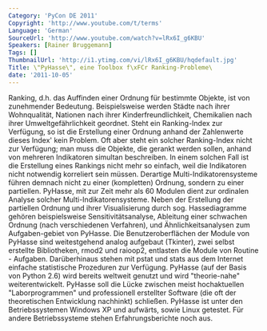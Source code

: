 ```yaml
---
Category: 'PyCon DE 2011'
Copyright: 'http://www.youtube.com/t/terms'
Language: 'German'
SourceUrl: 'http://www.youtube.com/watch?v=lRx6I_g6KBU'
Speakers: [Rainer Bruggemann]
Tags: []
ThumbnailUrl: 'http://i1.ytimg.com/vi/lRx6I_g6KBU/hqdefault.jpg'
Title: \"PyHasse\", eine Toolbox f\xFCr Ranking-Probleme\
date: '2011-10-05'
---
```

Ranking, d.h. das Auffinden einer Ordnung für bestimmte Objekte, ist von zunehmender Bedeutung. Beispielsweise werden Städte nach ihrer Wohnqualität, Nationen nach ihrer Kinderfreundlichkeit, Chemikalien nach ihrer Umweltgefährlichkeit geordnet. Steht ein Ranking-Index zur Verfügung, so ist die Erstellung einer Ordnung anhand der Zahlenwerte dieses Index' kein Problem. Oft aber steht ein solcher Ranking-Index nicht zur Verfügung; man muss die Objekte, die gerankt werden sollen, anhand von mehreren Indikatoren simultan beschreiben. In einem solchen Fall ist die Erstellung eines Rankings nicht mehr so einfach, weil die Indikatoren nicht notwendig korreliert sein müssen. Derartige Multi-Indikatorensysteme führen demnach nicht zu einer (kompletten) Ordnung, sondern zu einer partiellen. PyHasse, mit zur Zeit mehr als 60 Modulen dient zur ordinalen Analyse solcher Multi-Indikatorensysteme. Neben der Erstellung der partiellen Ordnung und ihrer Visualisierung durch sog. Hassediagramme gehören beispielsweise Sensitivitätsanalyse, Ableitung einer schwachen Ordnung (nach verschiedenen Verfahren), und Ähnlichkeitsanalysen zum Aufgaben-gebiet von PyHasse. Die Benutzeroberflächen der Module von PyHasse sind weitestgehend analog aufgebaut (Tkinter), zwei selbst erstellte Bibliotheken, rmod2 und raioop2, entlasten die Module von Routine - Aufgaben. Darüberhinaus stehen mit pstat und stats aus dem Internet einfache statistische Prozeduren zur Verfügung. PyHasse (auf der Basis von Python 2.6) wird bereits weltweit genutzt und wird "theorie-nahe" weiterentwickelt. PyHasse soll die Lücke zwischen meist hochaktuellen "Laborprogrammen" und professionell erstellter Software (die oft der theoretischen Entwicklung nachhinkt) schließen. PyHasse ist unter den Betriebssystemen Windows XP und aufwärts, sowie Linux getestet. Für andere Betriebssysteme stehen Erfahrungsberichte noch aus.